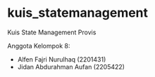 # kuis_statemanagement

Kuis State Management Provis

Anggota Kelompok 8:
- Alfen Fajri Nurulhaq (2201431)
- Jidan Abdurahman Aufan (2205422)
